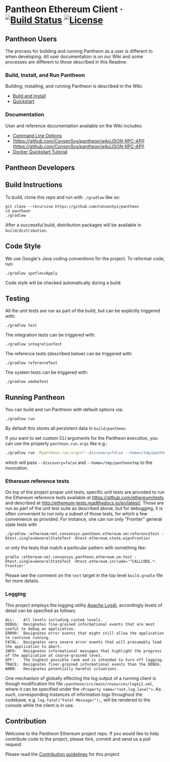 # Pantheon Ethereum Client &middot; [![Build Status](https://circleci.com/gh/ConsenSys/pantheon.svg?style=shield&circle-token=fe99ba1f7e99c65632a1b1ae69a821ef52ee9bc4)](https://circleci.com/gh/ConsenSys/pantheon) [![License](https://img.shields.io/badge/License-Apache%202.0-blue.svg)](https://github.com/ConsenSys/pantheon/blob/master/LICENSE)

## Pantheon Users

The process for building and running Pantheon as a user is different to when developing. All user documentation is on our Wiki and some processes are different to those described in this Readme. 

### Build, Install, and Run Pantheon

Building, installing, and running Pantheon is described in the Wiki:
* [Build and Install](https://github.com/ConsenSys/pantheon/wiki/Installation)
* [Quickstart](https://github.com/ConsenSys/pantheon/wiki/Quickstart)

### Documentation 

User and reference documentation available on the Wiki includes:
* [Command Line Options](https://github.com/ConsenSys/pantheon/wiki/Pantheon-CLI-Syntax)
* [https://github.com/ConsenSys/pantheon/wiki/JSON-RPC-API](https://github.com/ConsenSys/pantheon/wiki/JSON-RPC-API)
* [Docker Quickstart Tutorial](https://github.com/ConsenSys/pantheon/wiki/Docker-Quickstart)

## Pantheon Developers

## Build Instructions

To build, clone this repo and run with `./gradlew` like so:

```
git clone --recursive https://github.com/ConsenSys/pantheon
cd pantheon
./gradlew
```

After a successful build, distribution packages will be available in `build/distribution`.

## Code Style

We use Google's Java coding conventions for the project. To reformat code, run: 

```
./gradlew spotlessApply
```

Code style will be checked automatically during a build.

## Testing

All the unit tests are run as part of the build, but can be explicitly triggered with:
```
./gradlew test
```
The integration tests can be triggered with:
```
./gradlew integrationTest
```

The reference tests (described below) can be triggered with:
```
./gradlew referenceTest
```
The system tests can be triggered with:
```
./gradlew smokeTest
```

## Running Pantheon

You can build and run Pantheon with default options via:

```
./gradlew run
```

By default this stores all persistent data in `build/pantheon`.

If you want to set custom CLI arguments for the Pantheon execution, you can use the property `pantheon.run.args` like e.g.:

```sh
./gradlew run -Ppantheon.run.args="--discovery=false --home=/tmp/pantheontmp"
```

which will pass `--discovery=false` and `--home=/tmp/pantheontmp` to the invocation.

### Ethereum reference tests

On top of the project proper unit tests, specific unit tests are provided to
run the Ethereum reference tests available at https://github.com/ethereum/tests
and described at http://ethereum-tests.readthedocs.io/en/latest/. Those are run
as part of the unit test suite as described above, but for debugging, it is
often convenient to run only a subset of those tests, for which a few convenience
as provided. For instance, one can run only "Frontier" general state tests with
```
./gradlew :ethereum:net.consensys.pantheon.ethereum.vm:referenceTest -Dtest.single=GeneralStateTest -Dtest.ethereum.state.eip=Frontier
```
or only the tests that match a particular pattern with something like:
```
gradle :ethereum:net.consensys.pantheon.ethereum.vm:test -Dtest.single=GeneralStateTest -Dtest.ethereum.include='^CALLCODE.*-Frontier'
```
Please see the comment on the `test` target in the top level `build.gradle`
file for more details.

### Logging

This project employs the logging utility [Apache Log4j](https://logging.apache.org/log4j/2.x/),
accordingly levels of detail can be specified as follows:

```
ALL:	All levels including custom levels.
DEBUG:	Designates fine-grained informational events that are most useful to debug an application.
ERROR:	Designates error events that might still allow the application to continue running.
FATAL:	Designates very severe error events that will presumably lead the application to abort.
INFO:	Designates informational messages that highlight the progress of the application at coarse-grained level.
OFF:	The highest possible rank and is intended to turn off logging.
TRACE:	Designates finer-grained informational events than the DEBUG.
WARN:	Designates potentially harmful situations.
```

One mechanism of globally effecting the log output of a running client is though modification the file
`/pantheon/src/main/resources/log4j2.xml`, where it can be specified under the `<Property name="root.log.level">`.
As such, corresponding instances of information logs throughout the codebase, e.g. `log.fatal("Fatal Message!");`,
will be rendered to the console while the client is in use.

## Contribution

Welcome to the Pantheon Ethereum project repo. If you would like to help contribute
code to the project, please fork, commit and send us a pull request. 

Please read the [Contribution guidelines](docs/CONTRIBUTORS.md) for this project.
